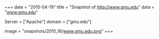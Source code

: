 
+++
date = "2015-04-19"
title = "Snapshot of http://www.gmu.edu"
data = "www.gmu.edu"

Server = ["Apache"]
domain = ["gmu.edu"]

  image = "snapshots/2015_16/www.gmu.edu.png"
+++
#
